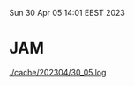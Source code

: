 Sun 30 Apr 05:14:01 EEST 2023
# JAM
<a href='./cache/202304/30_05.log'>./cache/202304/30_05.log</a>
